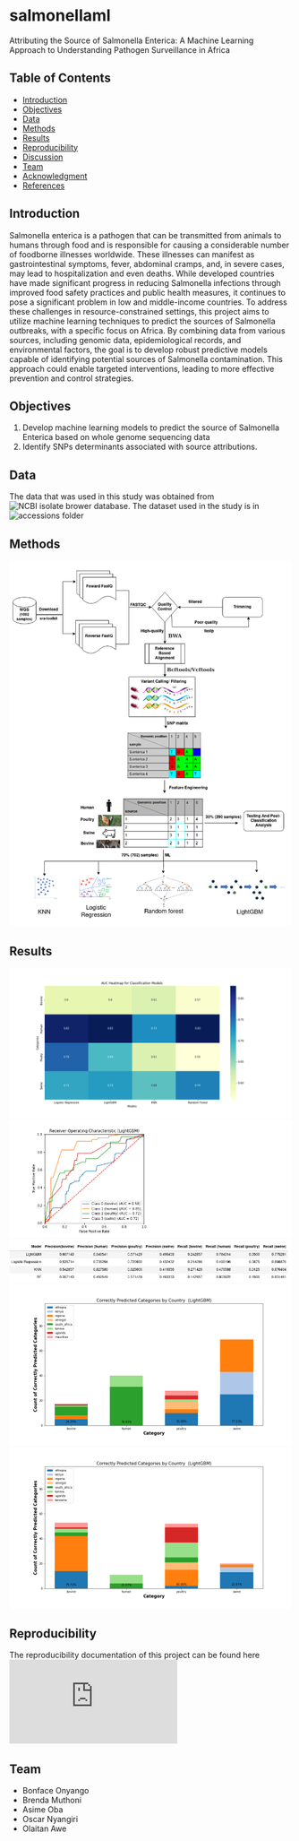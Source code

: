 # salmonellaml
Attributing the Source of Salmonella Enterica: A Machine Learning Approach to Understanding Pathogen Surveillance in Africa
## Table of Contents
- [Introduction](#Introduction)
- [Objectives](#Objectives)
- [Data](#Data)
- [Methods](#Methods)
- [Results](#Results)
- [Reproducibility](#Reproducibility)
- [Discussion](#Discussion)
- [Team](#Team)
- [Acknowledgment](#Acknowledgment)
- [References](#References)

## Introduction
Salmonella enterica is a pathogen that can be transmitted from animals to humans through food and is responsible for causing a considerable number of foodborne illnesses worldwide. These illnesses can manifest as gastrointestinal symptoms, fever, abdominal cramps, and, in severe cases, may lead to hospitalization and even deaths. While developed countries have made significant progress in reducing Salmonella infections through improved food safety practices and public health measures, it continues to pose a significant problem in low and middle-income countries. To address these challenges in resource-constrained settings, this project aims to utilize machine learning techniques to predict the sources of Salmonella outbreaks, with a specific focus on Africa. By combining data from various sources, including genomic data, epidemiological records, and environmental factors, the goal is to develop robust predictive models capable of identifying potential sources of Salmonella contamination. This approach could enable targeted interventions, leading to more effective prevention and control strategies.

## Objectives
1. Develop machine learning models to predict the source of Salmonella Enterica  based on whole genome sequencing data
2. Identify SNPs determinants associated with source attributions.
## Data
The data that was used in this study was obtained from ![NCBI isolate brower database](https://www.ncbi.nlm.nih.gov/pathogens/isolates#). The dataset used in the study is in ![accessions folder](http://34.29.100.237/user/onyangob/tree/my_shared_data_folder/salmonellaml/salmonellaml/accessions)




## Methods

![workflow](https://github.com/omicscodeathon/salmonellaml/blob/main/figures/workflow.png)

## Results
![results](https://github.com/omicscodeathon/salmonellaml/blob/main/figures/Model%20Performance_ROC_Evaluation.png)
![results](https://github.com/omicscodeathon/salmonellaml/blob/main/figures/ROCLightGBM.png)
![results](https://github.com/omicscodeathon/salmonellaml/blob/main/figures/precision_Recall.png)
![results](https://github.com/omicscodeathon/salmonellaml/blob/main/figures/Correct_Classification_graph.png)
![results](https://github.com/omicscodeathon/salmonellaml/blob/main/figures/Misclassification_graph.png)



## Reproducibility
The reproducibility documentation of this project can be found here 
![link](https://github.com/omicscodeathon/salmonellaml/blob/main/pipeline/REDME.md)
 
 ## Team
- Bonface Onyango
- Brenda Muthoni
- Asime Oba
- Oscar Nyangiri
- Olaitan Awe
